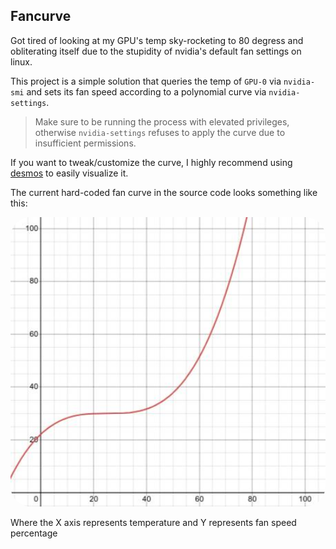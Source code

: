 ## Fancurve

Got tired of looking at my GPU's temp sky-rocketing to 80 degress and obliterating itself due to the stupidity of nvidia's default fan settings on linux.

This project is a simple solution that queries the temp of `GPU-0` via `nvidia-smi` and sets its fan speed according to a polynomial curve via `nvidia-settings`.

> Make sure to be running the process with elevated privileges, otherwise `nvidia-settings` refuses to apply the curve due to insufficient permissions.

If you want to tweak/customize the curve, I highly recommend using [desmos](https://www.desmos.com/calculator) to easily visualize it.

The current hard-coded fan curve in the source code looks something like this:

<div align="center">
  <img src="https://raw.githubusercontent.com/Fractal-Tess/fancurve/master/fancurve.jpeg" width="580" style="border-radius:2rem"/>
</div>

Where the X axis represents temperature and Y represents fan speed percentage
